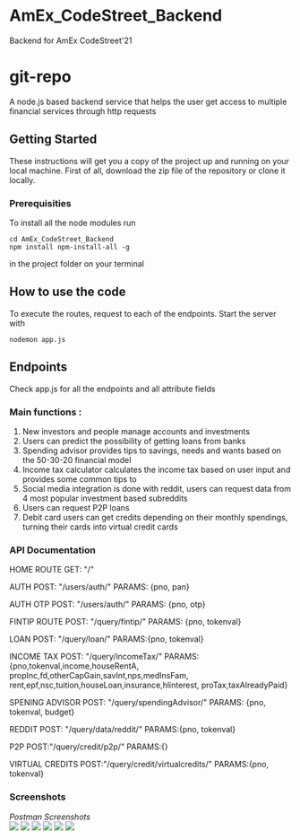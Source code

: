 # AmEx_CodeStreet_Backend

Backend for AmEx CodeStreet'21

# git-repo

A node.js based backend service that helps the user get access to multiple financial services through http requests

## Getting Started

These instructions will get you a copy of the project up and running on your local machine.
First of all, download the zip file of the repository or clone it locally.

### Prerequisities

To install all the node modules run

```
cd AmEx_CodeStreet_Backend
npm install npm-install-all -g
```

in the project folder on your terminal

## How to use the code

To execute the routes, request to each of the endpoints. Start the server with

```
nodemon app.js
```

## Endpoints

Check app.js for all the endpoints and all attribute fields

### Main functions :

1. New investors and people manage accounts and investments
2. Users can predict the possibility of getting loans from banks
3. Spending advisor provides tips to savings, needs and wants based on the 50-30-20 financial model
4. Income tax calculator calculates the income tax based on user input and provides some common tips to
5. Social media integration is done with reddit, users can request data from 4 most popular investment based subreddits
6. Users can request P2P loans
7. Debit card users can get credits depending on their monthly spendings, turning their cards into virtual credit cards

### API Documentation

HOME ROUTE
GET: "/"

AUTH
POST: "/users/auth/"
PARAMS: {pno, pan}

AUTH OTP
POST: "/users/auth/"
PARAMS: {pno, otp}

FINTIP ROUTE
POST: "/query/fintip/"
PARAMS: {pno, tokenval}

LOAN
POST: "/query/loan/"
PARAMS:{pno, tokenval}

INCOME TAX
POST: "/query/incomeTax/"
PARAMS:{pno,tokenval,income,houseRentA,
propInc,fd,otherCapGain,savInt,nps,medInsFam,
rent,epf,nsc,tuition,houseLoan,insurance,hlinterest,
proTax,taxAlreadyPaid}

SPENING ADVISOR
POST: "/query/spendingAdvisor/"
PARAMS: {pno, tokenval, budget}

REDDIT
POST: "/query/data/reddit/"
PARAMS:{pno, tokenval}

P2P
POST:"/query/credit/p2p/"
PARAMS:{}

VIRTUAL CREDITS
POST:"/query/credit/virtualcredits/"
PARAMS:{pno, tokenval}

### Screenshots

<i>Postman Screenshots</i><br>
<img src="https://i.ibb.co/MC7bPjr/1.jpg">
<img src="https://i.ibb.co/XYkxWNP/2.jpg">
<img src="https://i.ibb.co/xmSc89R/3.jpg">
<img src="https://i.ibb.co/yQ6WZc5/4.jpg">
<img src="https://i.ibb.co/dBNx72s/5.jpg">
<img src="https://i.ibb.co/9crrXhH/6.jpg">
